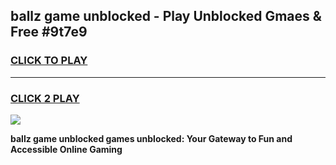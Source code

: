 
## ballz game unblocked - Play Unblocked Gmaes & Free #9t7e9
<h3>
<a href="https://premium.freeplayer.one?title=ballz_game_unblocked&ref=01M">CLICK TO PLAY</a></h3>
<hr>

<h3>
<a href="https://premium.freeplayer.one?title=ballz_game_unblocked&ref=01M">CLICK 2 PLAY</a>
  
</h3>

<a href="https://premium.freeplayer.one?title=ballz_game_unblocked&ref=01M"><img src="https://clearcache.store/games.png"></a>


**ballz game unblocked games unblocked: Your Gateway to Fun and Accessible Online Gaming**
